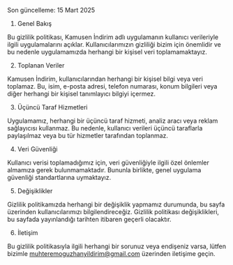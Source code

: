 Son güncelleme: 15 Mart 2025

1. Genel Bakış

Bu gizlilik politikası, Kamusen İndirim adlı uygulamanın kullanıcı verileriyle ilgili uygulamalarını açıklar. Kullanıcılarımızın gizliliği bizim için önemlidir ve bu nedenle uygulamamızda herhangi bir kişisel veri toplamamaktayız.​

2. Toplanan Veriler

 Kamusen İndirim, kullanıcılarından herhangi bir kişisel bilgi veya veri toplamaz. Bu, isim, e-posta adresi, telefon numarası, konum bilgileri veya diğer herhangi bir kişisel tanımlayıcı bilgiyi içermez.​

3. Üçüncü Taraf Hizmetleri

Uygulamamız, herhangi bir üçüncü taraf hizmeti, analiz aracı veya reklam sağlayıcısı kullanmaz. Bu nedenle, kullanıcı verileri üçüncü taraflarla paylaşılmaz veya bu tür hizmetler tarafından toplanmaz.​

4. Veri Güvenliği

Kullanıcı verisi toplamadığımız için, veri güvenliğiyle ilgili özel önlemler almamıza gerek bulunmamaktadır. Bununla birlikte, genel uygulama güvenliği standartlarına uymaktayız.​

5. Değişiklikler

Gizlilik politikamızda herhangi bir değişiklik yapmamız durumunda, bu sayfa üzerinden kullanıcılarımızı bilgilendireceğiz. Gizlilik politikası değişiklikleri, bu sayfada yayınlandığı tarihten itibaren geçerli olacaktır.​

6. İletişim

Bu gizlilik politikasıyla ilgili herhangi bir sorunuz veya endişeniz varsa, lütfen bizimle muhteremoguzhanyildirim@gmail.com üzerinden iletişime geçin.
